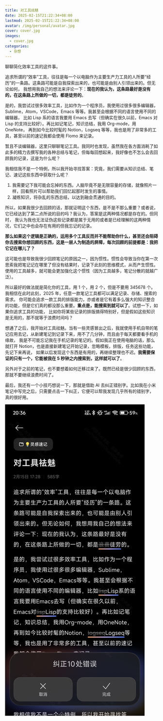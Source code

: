 ```yaml
---
title: 对工具祛魅
date: 2025-02-15T21:22:34+08:00
lastmod: 2025-02-15T21:22:34+08:00
avatar: /img/personal/avatar.jpg
cover: cover.jpg
images:
  - cover.jpg
categories:
  - 杂想
---
```


聊聊简化效率工具的这件事。

<!--more-->

追求所谓的“效率”工具，往往是每一个以电脑作为主要生产力工具的人所要“经历”的一条路。这条路可能是自我探索出来的，也可能是由别人引领出来的。但无论如何，
我想用我自己的想法来评论一下：**现在的我认为，这条路最好是没有的，在这条路上所做的一切，都是徒劳的**。

是的，我尝试过很多效率工具，比如作为一个程序员，我使用过很多很多编辑器，Sublime，Atom，VSCode，Emacs 等等。我甚至会根据不同的语言使用不同的编辑器，
比如 Lisp 系的语言我要用 Emacs 去写（但确实在很久以前，Emacs 对 Lisp 的支持比较好）。再比如记笔记，知识总结，我用 Org-mode，用 OneNote，
再到如今比较时髦的 Notion，Logseq 等等，我也是用了非常多的工具，甚至以前的速记我都会使用 Flomo 来记录。

暂且不谈编辑器，这里只聊聊笔记工具。我同时也发现，虽然我在各方面消耗了如此多的精力去撰写我的各种总结与笔记，但每每回想起来，我好像也不怎么会去回顾我的记录，这是为什么呢？

我相信我不是一个特例，所以我开始寻找答案：究竟，我们需要从知识总结、笔记、速记这些东西中获取什么呢？

1. 我需要记下我可能会忘掉的东西。人脑毕竟不是无限容量的存储，就像照片一样，回看照片可以帮助我们回忆起那时发生的事情。
2. 凝练知识，将杂乱的东西总结，以达到融会贯通的目的。

所以，如果我很少去回顾的话，那就证明这个东西，是不是不那么重要？或者说，它已经达到了第二点所说的目的吗？我认为，答案是这两种情况都是存在的。但同时，
我认为我也无法证伪这些记录都是属于无用的或者是已经理解的这两种情况，它们之中也会存在有用的但我忘记的记录。

**那么如果这个逻辑是正确的，运用多个工具反而并不能帮助你什么，甚至还会阻碍你去搜索你想回顾的东西，这是一层人为制造的屏障，每次回顾的前提都是：我把它记在哪儿了？**

这可能也是导致我很少回顾笔记的原因之一，因为惯性。惯性会导致当你在第一次思索我把笔记记在哪里了但没有结果时，记录下此刻的思维模式，从而产生惯性。
使用的工具越多，就可能会更加强化这个惯性（因为工具越多，笔记分散的就越广泛）。

所以最好的做法就是简化你的工具，用 1 个，用 2 个，但是不要用 345678 个。我相信在此时此刻，2025 年，任意一款笔记工具都可以满足记录、存储、搜索的需求。
你可能会追求一款工具的排版能力，亦或者是它有着多么强大的知识整合的功能，但是它们真的都没那么重要。**重点是，能搜索到就可以了**。试想一下，如果你追求工具的功能，
比如你将某些记录的排版搞得特别好，但是假如这些知识是无用的，那不就等于浪费时间吗？

想通了之后，我开始对工具祛魅。当有一些灵感冒出之后，我就使用手机自带的笔记应用去记，从新建笔记到记录下来，用不了几分钟，而且由于每天都要看手机的缘故，
我是不可能忘记我在手机记录的笔记的。假如我正在使用电脑的话，那么就打开 Notion，也是直接新建笔记开始记录，忽略模板，排版，任务这些功能，先记下来再说，
如果以后发现这个东西是有用的，再继续整理也不迟。**我需要保证的只有一个，它能被我在 5 秒钟之内搜索到，这样就可以了**。

另外对于之前的笔记，也不要想着如何迁移过来了。既然已经是很少回顾的东西，那就不要继续浪费时间了。

最后，我还有一个小技巧想说一下，那就是借助 AI 去纠正错别字。比如我在小米笔记中写完之后，只需要点击一下纠正，它便可以帮我发现几乎所有的错别字，
真的很好用。

![AI 纠错](./autocorrect.jpg)
